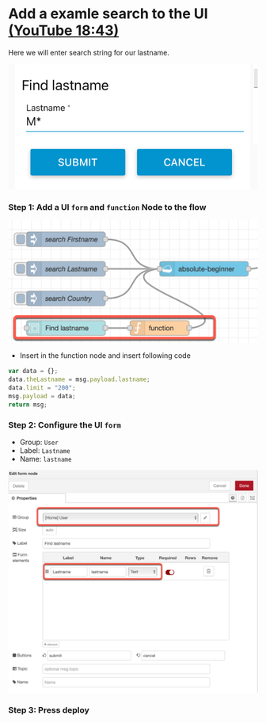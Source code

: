 # Add a examle search to the UI [(YouTube 18:43)](https://youtu.be/qtOmufIjafE?t=1123)

Here we will enter search string for our lastname.

![](../images/search-ui-00.png)

### Step 1: Add a UI `form` and `function` Node to the flow

![](../images/search-ui-01.png)

* Insert in the function node and insert following code

```javascript
var data = {};
data.theLastname = msg.payload.lastname;
data.limit = "200";
msg.payload = data;
return msg;
```

### Step 2: Configure the UI `form` 

* Group: `User`
* Label: `Lastname`
* Name: `lastname`

![](../images/search-ui-02.png)

### Step 3: Press deploy
